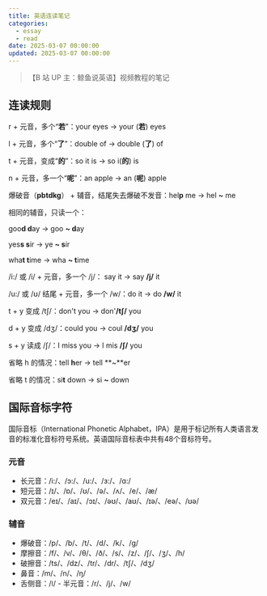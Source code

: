 ```yaml
---
title: 英语连读笔记
categories:
  - essay
  - read
date: 2025-03-07 00:00:00
updated: 2025-03-07 00:00:00
---
```


> 【B 站 UP 主：鲸鱼说英语】视频教程的笔记

## 连读规则

r + 元音，多个“**若**”：your eyes -> your (**若**) eyes

l + 元音，多个“**了**”：double of -> double (**了**) of

t + 元音，变成“**的**”：so it is -> so i(**的**) is

n + 元音，多一个“**呢**”：an apple -> an (**呢**) apple

爆破音（**pbtdkg**） + 辅音，结尾失去爆破不发音：hel**p** me -> hel **~** me

相同的辅音，只读一个：

goo**d d**ay -> goo **~ d**ay

yes**s s**ir -> ye **~ s**ir

wha**t t**ime -> wha **~ t**ime

/i:/ 或 /i/ + 元音，多一个 /j/： say it -> say **/j/** it

/u:/ 或 /ʊ/ 结尾 + 元音，多一个 /w/：do it -> do **/w/** it

t + y 变成 /tʃ/：don't you -> don'**/tʃ/** you

d + y 变成 /dʒ/：could you -> coul **/dʒ/** you

s + y 读成 /ʃ/：I miss you -> I mis **/ʃ/** you

省略 h 的情况：tell **h**er -> tell **~**er

省略 t 的情况：si**t** down -> si **~** down

## 国际音标字符

国际音标（International Phonetic Alphabet，IPA）是用于标记所有人类语言发音的标准化音标符号系统。英语国际音标表中共有48个音标符号。

### 元音‌

- ‌长元音：/i:/、/ɔ:/、/u:/、/ɜ:/、/ɑ:/
- ‌短元音：/ɪ/、/ɒ/、/ʊ/、/ə/、/ʌ/、/e/、/æ/
- ‌双元音：/eɪ/、/aɪ/、/ɔɪ/、/əʊ/、/aʊ/、/ɪə/、/eə/、/ʊə/

### 辅音‌

- ‌爆破音：/p/、/b/、/t/、/d/、/k/、/g/
- ‌摩擦音：/f/、/v/、/θ/、/ð/、/s/、/z/、/ʃ/、/ʒ/、/h/
- 破擦音：/ts/、/dz/、/tr/、/dr/、/tʃ/、/dʒ/
- 鼻音：/m/、/n/、/ŋ/
- ‌舌侧音：/ǀ/
‌- 半元音：/r/、/j/、/w/
